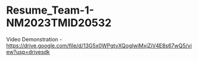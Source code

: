 # Resume_Team-1-NM2023TMID20532
Video Demonstration - https://drive.google.com/file/d/13G5x0WPgtvXQogIwiMxjZiV4E8s67wQ5/view?usp=drivesdk
